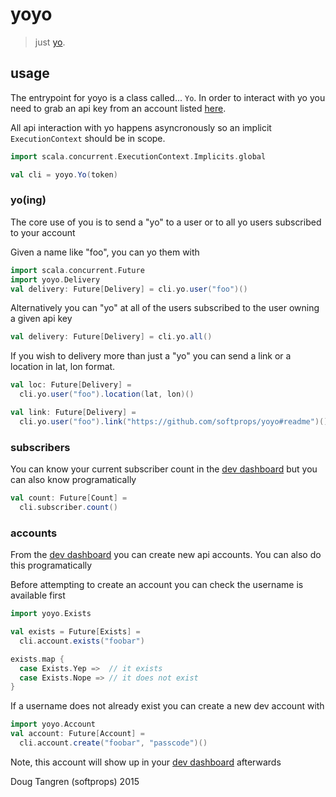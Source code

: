 # yoyo

> just [yo](http://www.justyo.co/).

## usage

The entrypoint for yoyo is a class called... `Yo`. In order to interact with yo you need to 
grab an api key from an account listed [here](http://dev.justyo.co/).

All api interaction
with yo happens asyncronously so an implicit `ExecutionContext` should be in scope.


```scala
import scala.concurrent.ExecutionContext.Implicits.global

val cli = yoyo.Yo(token)
```

### yo(ing)

The core use of you is to send a "yo" to a user or to all yo users subscribed to your account

Given a name like "foo", you can yo them with

```scala
import scala.concurrent.Future
import yoyo.Delivery
val delivery: Future[Delivery] = cli.yo.user("foo")()
```

Alternatively you can "yo" at all of the users subscribed to the user owning a given api key

```scala
val delivery: Future[Delivery] = cli.yo.all()
```

If you wish to delivery more than just a "yo" you can send a link or a location in lat, lon format.

```scala
val loc: Future[Delivery] =
  cli.yo.user("foo").location(lat, lon)()

val link: Future[Delivery] = 
  cli.yo.user("foo").link("https://github.com/softprops/yoyo#readme")()
```

### subscribers

You can know your current subscriber count in the [dev dashboard](http://dev.justyo.co/) but you can also know programatically

```scala
val count: Future[Count] =
  cli.subscriber.count()
```

### accounts

From the [dev dashboard](http://dev.justyo.co/) you can create new api accounts. You can also do this programatically

Before attempting to create an account you can check the username is available first

```scala
import yoyo.Exists

val exists = Future[Exists] =
  cli.account.exists("foobar")

exists.map {
  case Exists.Yep =>  // it exists
  case Exists.Nope => // it does not exist
}
```

If a username does not already exist you can create a new dev account with

```scala
import yoyo.Account
val account: Future[Account] =
  cli.account.create("foobar", "passcode")()
```

Note, this account will show up in your [dev dashboard](http://dev.justyo.co/) afterwards

Doug Tangren (softprops) 2015

